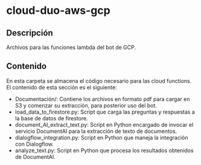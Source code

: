 # cloud-duo-aws-gcp

## Descripción
Archivos para las funciones lambda del bot de GCP.

## Contenido
En esta carpeta se almacena el código necesario para las cloud functions.  El contenido de esta sección es el siguiente:
* Documentación/: Contiene los archivos en formato pdf para cargar en S3 y comenzar su extracción, para posterior uso del bot.
* load_data_to_firestore.py: Script que carga las preguntas y respuestas a la base de datos de firestore.
* document_AI_extract_text.py: Script en Python encargado de invocar el servicio DocumentAI para la extracción de texto de documentos.
* dialogflow_integration.py: Script en Python que maneja la integración con Dialogflow.
* analyze_text.py: Script en Python que procesa los resultados obtenidos de DocumentAI. 

